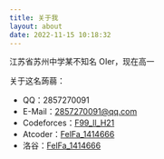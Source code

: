 ```yaml
---
title: 关于我
layout: about
date: 2022-11-15 10:18:32
---
```

江苏省苏州中学某不知名 OIer，现在高一

关于这名蒟蒻：

- QQ：2857270091
- E-Mail：2857270091@qq.com
- Codeforces：[F99_ll_H21](https://codeforces.com/profile/F99_ll_H21)
- Atcoder：[FelFa_1414666](https://atcoder.jp/users/FelFa_1414666)
- 洛谷：[FelFa_1414666](https://www.luogu.com.cn/user/209168)